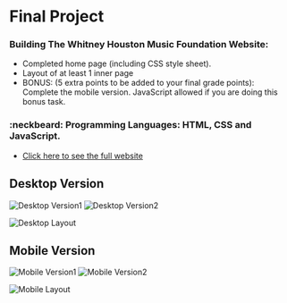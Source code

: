# Final Project
### Building The Whitney Houston Music Foundation Website:
  - Completed home page (including CSS style sheet).
  - Layout of at least 1 inner page
  - BONUS: (5 extra points to be added to your final grade points):  Complete the mobile version. JavaScript allowed if you are doing this bonus task.


### :neckbeard: Programming Languages: HTML, CSS and JavaScript.
- [Click here to see the full website](http://www.media15live.com/studentsUpload/Bardini_1589127851/)

## Desktop Version
![Desktop Version1](https://github.com/thiagobardini/HTML5-CSS3-BHCC/blob/master/Imagens/desktopWhitney1.png)  ![Desktop Version2](https://github.com/thiagobardini/HTML5-CSS3-BHCC/blob/master/Imagens/desktopWhitney2.png)

![Desktop Layout]()

## Mobile Version
![Mobile Version1](https://github.com/thiagobardini/HTML5-CSS3-BHCC/blob/master/Imagens/mobileWhitney1.png) ![Mobile Version2](https://github.com/thiagobardini/HTML5-CSS3-BHCC/blob/master/Imagens/mobileWhitney2.png)

![Mobile Layout]()